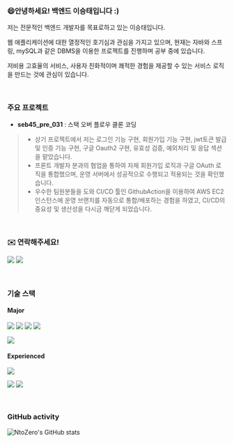 ### 😄안녕하세요! 백엔드 이승태입니다 :)

저는 전문적인 백엔드 개발자를 목표로하고 있는 이승태입니다.

웹 애플리케이션에 대한 열정적인 호기심과 관심을 가지고 있으며, 
현재는 자바와 스프링, mySQL과 같은 DBMS을 이용한 프로젝트를 진행하며 공부 중에 있습니다.

저비용 고효율의 서비스, 사용자 친화적이며 쾌적한 경험을 제공할 수 있는 서비스 로직을 만드는 것에 관심이 있습니다.

<br/>

### 주요 프로젝트
- **seb45_pre_031** : 스택 오버 플로우 클론 코딩
>- 상기 프로젝트에서 저는 로그인 기능 구현, 회원가입 기능 구현, jwt토큰 발급 및 인증 기능 구현, 구글 Oauth2 구현, 유효성 검증, 예외처리 및 응답 섹션을 맡았습니다.
>- 프론트 개발자 분과의 협업을 통하여 자체 회원가입 로직과 구글 OAuth 로직을 통합했으며, 운영 서버에서 성공적으로 수행되고 적용되는 것을 확인했습니다.
>- 우수한 팀원분들을 도와 CI/CD 툴인 GithubAction을 이용하여 AWS EC2 인스턴스에 운영 브랜치를 자동으로 통합/배포하는 경험을 하였고, CI/CD의 중요성 및 생산성을 다시금 깨닫게 되었습니다.

<br/>

### ✉️ 연락해주세요!
<p>
  <a href="mailto:dev.st1027@gmail.com" target="_blank"><img src="https://img.shields.io/badge/dev.st1027@gmail.com-EA4335?style=flat&logo=Gmail&logoColor=white"/></a>
<a href="https://velog.io/@9to0" target="_blank"><img src="https://img.shields.io/badge/Velog-20C997?style=flat&logo=Velog&logoColor=white"/></a>
</p>

<br/>

### 기술 스택
#### Major
<img src="https://img.shields.io/badge/java-007396?style=for-the-badge&logo=java&logoColor=white"> <img src="https://img.shields.io/badge/spring-6DB33F?style=for-the-badge&logo=spring&logoColor=white"> <img src="https://img.shields.io/badge/spring_boot-6DB33F?style=for-the-badge&logo=springboot&logoColor=white">
<img src="https://img.shields.io/badge/spring_security-6DB33F?style=for-the-badge&logo=springboot&logoColor=white">

<img src="https://img.shields.io/badge/mysql-4479A1?style=for-the-badge&logo=mysql&logoColor=white">

#### Experienced
<img src="https://img.shields.io/badge/linux-FCC624?style=for-the-badge&logo=Linux&logoColor=black"> 

<img src="https://img.shields.io/badge/docker-2496ED?style=for-the-badge&logo=Docker&logoColor=black"> <img src="https://img.shields.io/badge/github_actions-2088FF?style=for-the-badge&logo=githubactions&logoColor=black">

<br/>

### GitHub activity
![NtoZero's GitHub stats](https://github-readme-stats.vercel.app/api?username=NtoZero&theme=gruvbox_light&show_icons=true)

<!--
**NtoZero/NtoZero** is a ✨ _special_ ✨ repository because its `README.md` (this file) appears on your GitHub profile.

Here are some ideas to get you started:

- 🔭 I’m currently working on ...
- 🌱 I’m currently learning ...
- 👯 I’m looking to collaborate on ...
- 🤔 I’m looking for help with ...
- 💬 Ask me about ...
- 📫 How to reach me: ...
- 😄 Pronouns: ...
- ⚡ Fun fact: ...
-->


